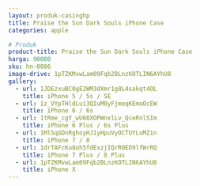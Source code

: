 ```yaml
---
layout: produk-casinghp
title: Praise the Sun Dark Souls iPhone Case
categories: apple

# Produk
product-title: Praise the Sun Dark Souls iPhone Case
harga: 90000
sku: hn-0086
image-drive: 1pTZKMvwLam09Fqb2BLnzKOTLIN6AYhU8
gallery:
  - url: 1JDEzxuBC0gE2WM3dXmr1g8L4sakqt4OL
    title: iPhone 5 / 5s / SE
  - url: 1z_VYpTHldLui3QIuM0yFjmeqKEmoOcEW
    title: iPhone 6 / 6s
  - url: 1tRme_cgY_wU68XOPWnxlLv_QceRnlSIm
    title: iPhone 6 Plus / 6s Plus
  - url: 1MlSqGDnRghoyHJ1yHpuVyOCTUYLuMZin
    title: iPhone 7 / 8
  - url: 1drTAFcKu8oh5fdExzjIQrR0ED9lfWrRQ
    title: iPhone 7 Plus / 8 Plus
  - url: 1pTZKMvwLam09Fqb2BLnzKOTLIN6AYhU8
    title: iPhone X
---
```


